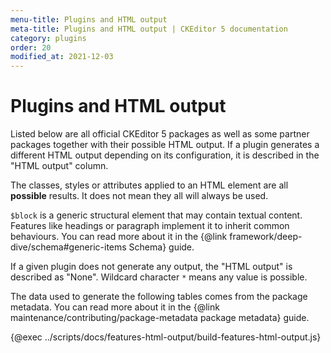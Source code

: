 ```yaml
---
menu-title: Plugins and HTML output
meta-title: Plugins and HTML output | CKEditor 5 documentation
category: plugins
order: 20
modified_at: 2021-12-03
---
```


# Plugins and HTML output

Listed below are all official CKEditor&nbsp;5 packages as well as some partner packages together with their possible HTML output. If a plugin generates a different HTML output depending on its configuration, it is described in the "HTML output" column.

The classes, styles or attributes applied to an HTML element are all **possible** results. It does not mean they all will always be used.

`$block` is a generic structural element that may contain textual content. Features like headings or paragraph implement it to inherit common behaviours. You can read more about it in the {@link framework/deep-dive/schema#generic-items Schema} guide.

If a given plugin does not generate any output, the "HTML output" is described as "None".  Wildcard character `*` means any value is possible.

The data used to generate the following tables comes from the package metadata. You can read more about it in the {@link maintenance/contributing/package-metadata package metadata} guide.

<style>
	table.features-html-output p {
		padding: 0;
	}

	table.features-html-output th.plugin {
		width: 33.333%;
	}

	table.features-html-output td.plugin a,
	table.features-html-output td.plugin code {
		white-space: nowrap;
	}

	table.features-html-output td.html-output > code {
		display: block;
		padding: 0;
		background: none;
		white-space: pre-wrap;
	}

	table.features-html-output td.html-output > code + * {
		margin-top: 1em;
	}

	table.features-html-output td.html-output.html-output-default {
		position: relative;
		box-shadow: inset 2px 0px 0px 0px hsl(225deg 47% 46%);

		/* Additional space for the "default" badge */
		padding-right: 60px;
	}

	table.features-html-output td.html-output.html-output-default::after {
		content: "Default";
		border: 1px solid hsl(224deg 72% 43%);
		color: hsl(225deg 85% 30%);
		opacity: 0.7;
		border-radius: 2px;
		display: inline-block;
		padding: 0px 3px;
		font-weight: bold;
		text-transform: uppercase;
		font-size: 10px;
		position: absolute;
		right: 8px;
		top: 8px;
	}
</style>

{@exec ../scripts/docs/features-html-output/build-features-html-output.js}
